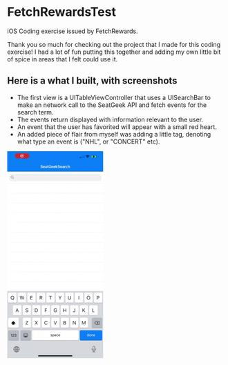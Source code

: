 # FetchRewardsTest
iOS Coding exercise issued by FetchRewards. 


Thank you so much for checking out the project that I made for this coding exercise! I had a lot of fun putting this together and adding my own little bit of spice in areas that I felt could use it. 

## Here is a what I built, with screenshots
- The first view is a UITableViewController that uses a UISearchBar to make an network call to the SeatGeek API and fetch events for the search term.
- The events return displayed with information relevant to the user. 
- An event that the user has favorited will appear with a small red heart.
- An added piece of flair from myself was adding a little tag, denoting what type an event is ("NHL", or "CONCERT" etc).

![](Images/TableSearchSG.gif)





